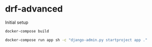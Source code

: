 # drf-advanced

Initial setup
```sh
docker-compose build

docker-compose run app sh -c "django-admin.py startproject app ."
```

